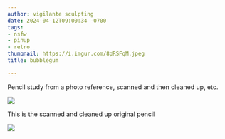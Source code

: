 ```yaml
---
author: vigilante sculpting
date: 2024-04-12T09:00:34 -0700
tags:
- nsfw
- pinup
- retro
thumbnail: https://i.imgur.com/8pRSFqM.jpeg
title: bubblegum

---
```

Pencil study from a photo reference, scanned and then cleaned up, etc.

![](https://i.imgur.com/8pRSFqM.jpeg)

This is the scanned and cleaned up original pencil

![](https://i.imgur.com/SZCaeo7.jpeg)